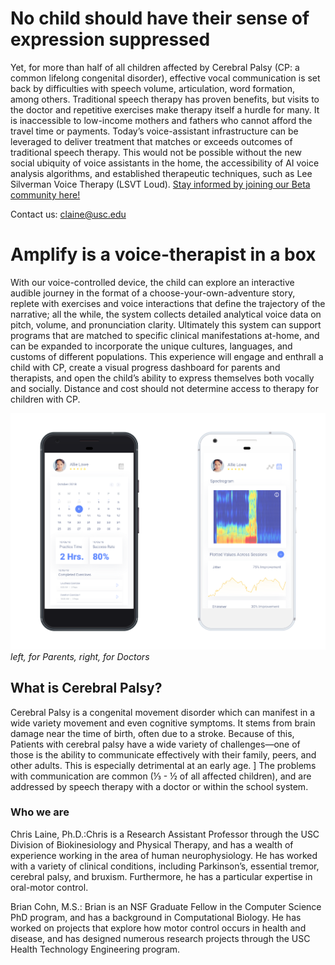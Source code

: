 # No child should have their sense of expression suppressed
Yet, for more than half of all children affected by Cerebral Palsy (CP: a common lifelong congenital disorder), effective vocal communication is set back by difficulties with speech volume, articulation, word formation, among others. Traditional speech therapy has proven benefits, but visits to the doctor and repetitive exercises make therapy itself a hurdle for many. It is inaccessible to low-income mothers and fathers who cannot afford the travel time or payments. Today’s voice-assistant infrastructure can be leveraged to deliver treatment that matches or exceeds outcomes of traditional speech therapy. This would not be possible without the new social ubiquity of voice assistants in the home, the accessibility of AI voice analysis algorithms, and established therapeutic techniques, such as Lee Silverman Voice Therapy (LSVT Loud). 
<a href="http://eepurl.com/glffLj">Stay informed by joining our Beta community here!</a>

Contact us: <a href="mailto:claine@usc.edu?subject=AdventureBiofeedback">claine@usc.edu</a>

# Amplify is a voice-therapist in a box
With our voice-controlled device, the child can explore an interactive audible journey in the format of a choose-your-own-adventure story, replete with exercises and voice interactions that define the trajectory of the narrative; all the while, the system collects detailed analytical voice data on pitch, volume, and pronunciation clarity. Ultimately this system can support programs that are matched to specific clinical manifestations at-home, and can be expanded to incorporate the unique cultures, languages, and customs of different populations. This experience will engage and enthrall a child with CP, create a visual progress dashboard for parents and therapists, and open the child’s ability to express themselves both vocally and socially.
Distance and cost should not determine access to therapy for children with CP.

![Mockups with phone shown](https://raw.githubusercontent.com/bc/adventurebiofeedback.com/master/amplify_mockups-03.png "App views for parents and doctors")
*left, for Parents, right, for Doctors*


## What is Cerebral Palsy?

Cerebral Palsy is a congenital movement disorder which can manifest in a wide variety movement and even cognitive symptoms.  It stems from brain damage near the time of birth, often due to a stroke.  Because of this, Patients with cerebral palsy have a wide variety of challenges—one of those is the ability to communicate effectively with their family, peers, and other adults.  This is especially detrimental at an early age. ] 
The problems with communication are common (⅓ - ½ of all affected children), and are addressed by speech therapy with a doctor or within the school system.


### Who we are
Chris Laine, Ph.D.:Chris is a Research Assistant Professor through the USC Division of Biokinesiology and Physical Therapy, and has a wealth of experience working in the area of human neurophysiology.  He has worked with a variety of clinical conditions, including Parkinson’s, essential tremor, cerebral palsy, and bruxism. Furthermore, he has a particular expertise in oral-motor control.

Brian Cohn, M.S.: Brian is an NSF Graduate Fellow in the Computer Science PhD program, and has a background in Computational Biology. He has worked on projects that explore how motor control occurs in health and disease, and has designed numerous research projects through the USC Health Technology Engineering program.

